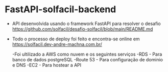 # FastAPI-solfacil-backend

* API desenvolvida usando o framework FastAPI para resolver o desafio https://github.com/solfacil/desafio-solfacil/blob/main/README.md
* Todo o processo de deploy foi feito e encontra-se online em https://solfacil.dev-andre-machna.com.br/

  -Foi ultilizado a AWS como nuvem e os seguintes serviços
  -RDS - Para banco de dados postgreSQL
  -Route 53 - Para configuração de dominio e DNS
  -EC2 - Para hostear a API
      
